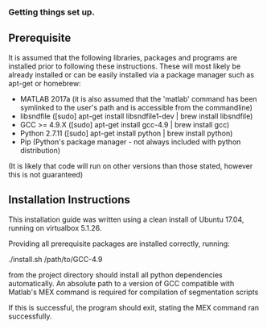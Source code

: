 ### Getting things set up.

## Prerequisite

It is assumed that the following libraries, packages and programs are installed
prior to following these instructions. These will most likely be already
installed or can be easily installed via a package manager such as apt-get or
homebrew:

- MATLAB 2017a (it is also assumed that the 'matlab' command has been symlinked
to the user's path and is accessible from the commandline)
- libsndfile                    ([sudo] apt-get install libsndfile1-dev | brew install libsndfile)
- GCC >= 4.9.X                  ([sudo] apt-get install gcc-4.9 | brew install gcc)
- Python 2.7.11                 ([sudo] apt-get install python | brew install python)
- Pip (Python's package manager - not always included with python distribution)

(It is likely that code will run on other versions than those stated, however
this is not guaranteed)


## Installation Instructions

This installation guide was written using a clean install of Ubuntu 17.04,
running on virtualbox 5.1.26.

Providing all prerequisite packages are installed correctly, running:

./install.sh /path/to/GCC-4.9

from the project directory should install all python dependencies
automatically. An absolute path to a version of GCC compatible with Matlab's
MEX command is required for compilation of segmentation scripts

If this is successful, the program should exit, stating the MEX command ran
successfully.


